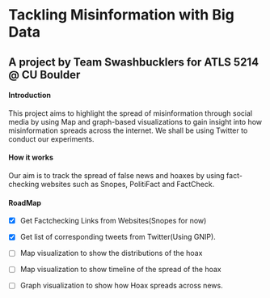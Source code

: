 # Tackling Misinformation with Big Data
## A project by Team Swashbucklers for ATLS 5214 @ CU Boulder

#### Introduction

This project aims to highlight the spread of misinformation through social media by using Map and graph-based visualizations 
to gain insight into how misinformation spreads across the internet. We shall be using Twitter to conduct our experiments.

#### How it works

Our aim is to track the spread of false news and hoaxes by using fact-checking websites such as Snopes, PolitiFact and 
FactCheck.

#### RoadMap
- [x] Get Factchecking Links from Websites(Snopes for now)
- [x] Get list of corresponding tweets from Twitter(Using GNIP).
- [ ] Map visualization to show the distributions of the hoax
- [ ] Map visualization to show timeline of the spread of the hoax
- [ ] Graph visualization to show how Hoax spreads across news. 

